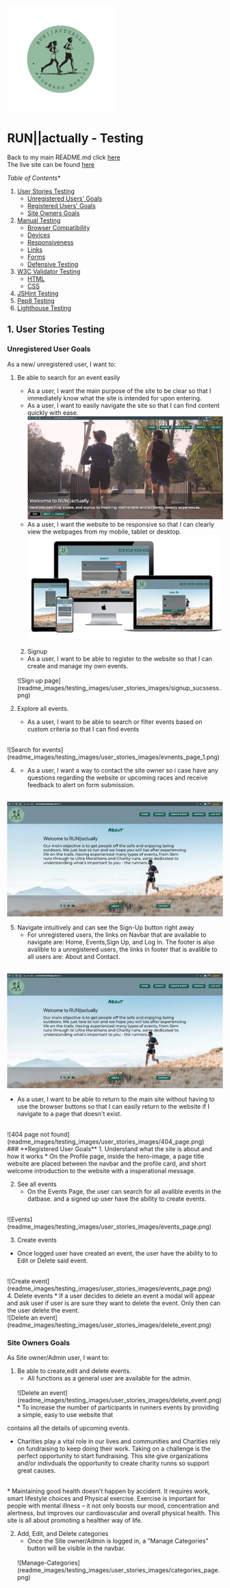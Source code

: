 ![RUN||actually logo](readme_images/runsmlogo.png)
# RUN||actually - Testing

Back to my main README.md click [here](README.md)<br>
The live site can be found [here](https://run-actually.herokuapp.com/)
<br>

*Table of Contents** 
1. [User Stories Testing](User-Stories-Testing)  
   - [Unregistered Users' Goals](Unregistered-Users-Goals)   
   - [Registered Users' Goals](Registered-Users-Goals)  
   - [Site Owners Goals](Site-Owners-Goals)    
2. [Manual Testing](Manual-Testing)   
   - [Browser Compatibility](Browser-Compatibility)   
   - [Devices](Devices)   
   - [Responsiveness](Responsiveness)   
   - [Links](Links)  
   - [Forms](Forms)   
   - [Defensive Testing](Defensive-Testing)  
4. [W3C Validator Testing](W3C-Validator-Testing)  
   - [HTML](HTML)   
   - [CSS](CSS)  
5. [JSHint Testing](JSHint-Testing)    
6. [Pep8 Testing](Pep8-Testing)
7. [Lighthouse Testing](Lighthouse-Testing)  

## **1. User Stories Testing**  
### **Unregistered User Goals**   
As a new/ unregistered user, I want to:
1. Be able to search for an event easily
   * As a user, I want the main purpose of the site to be clear so that I immediately know what the site is intended for upon entering.   
   * As a user, I want to easily navigate the site so that I can find content quickly with ease.<br>
   ![Clear information on landing page](readme_images/testing_images/user_stories_images/index_page.png)<br>
   * As a user, I want the website to be responsive so that I can clearly view the webpages from my mobile, tablet or desktop.<br>
   ![](readme_images/testing_images/user_stories_images/user_mockup.png)
   <br>
   
   2. Signup
    * As a user, I want to be able to register to the website so that I can create and manage my own events.
   <br>
   ![Sign up page](readme_images/testing_images/user_stories_images/signup_sucssess.png)  

3. Explore all events.  
   * As a user, I want to be able to search or filter events based on custom criteria so that I can find events  
  <br>
  ![Search for events](readme_images/testing_images/user_stories_images/evnents_page_1.png)

4. * As a user, I want a way to contact the site owner so i case have any questions regarding
the website or upcoming races and receive feedback to alert on form submission.
   <br>
  ![Contact site owner](readme_images/testing_images/user_stories_images/conatact_page.png)

5. Navigate intuitively and can see the Sign-Up button right away  
   * For unregistered users, the links on Navbar that are available to navigate are: Home, Events,Sign Up, and Log In. The footer is also avalible to a unregistered users, the links in footer that is avalible to all users are: About and Contact. 
   <br>
  ![About](readme_images/testing_images/user_stories_images/about_page.png)
    <br>
  * As a user, I want to be able to return to the main site without having to use the browser buttons so that I can easily return to the website if I navigate to a page that doesn't exist. 
 <br>
  ![404 page not found](readme_images/testing_images/user_stories_images/404_page.png)
  <br>
  ### **Registered User Goals**   
1. Understand what the site is about and how it works  
  * On the Profile page, inside the hero-image, a page title website are placed between the navbar and the profile card, and short welcome introduction to the website with a insperational message.
 
2. See all events 
   * On the Events Page, the user can search for all avalible events in the datbase.
   and a signed up user have the ability to create events.
  <br>
  ![Events](readme_images/testing_images/user_stories_images/events_page.png)

3. Create events
 * Once logged user have created an event, the user have the ability to to Edit or Delete   said event. 
<br>
  ![Create event](readme_images/testing_images/user_stories_images/events_page.png)
<br>
4. Delete events
   * If a user decides to delete an event a modal will appear and ask user if user is are sure they want to delete the event. Only then can the user delete the event.
<br>
![Delete an event](readme_images/testing_images/user_stories_images/delete_event.png)


### **Site Owners Goals**
As Site owner/Admin user, I want to:
1. Be able to create,edit and delete events.
   * All functions as a general user are available for the admin.
   <br>
   ![Delete an event](readme_images/testing_images/user_stories_images/delete_event.png)
   <br>
    * To increase the number of participants in runners events by providing a simple, easy to use website that
contains all the details of upcoming events.
<br>
   * Charities play a vital role in our lives and communities and Charities rely on fundraising to keep doing their work. Taking on a challenge is the perfect opportunity to start fundraising. This site give organizations and/or indivduals the opportunity to create charity runns so support great causes.
<br>
   * Maintaining good health doesn't happen by accident. It requires work, smart lifestyle choices and Physical exercise. Exercise is important for people with mental illness – it not only boosts our mood, concentration and alertness, but improves our cardiovascular and overall physical health. This site is all about promoting a healther way of life.
<br>

2. Add, Edit, and Delete categories   
   * Once the Site owner/Admin is logged in, a "Manage Categories" button will be visible in the navbar.
   <br>
   ![Manage-Categories](readme_images/testing_images/user_stories_images/categories_page.png)
  <br>
 

